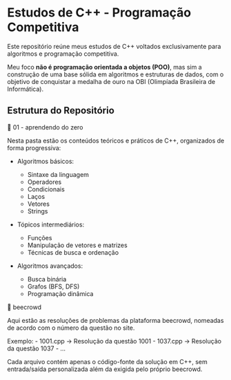 # Estudos de C++ - Programação Competitiva

Este repositório reúne meus estudos de C++ voltados exclusivamente para algoritmos 
e programação competitiva.

Meu foco **não é programação orientada a objetos (POO)**, mas sim a construção de 
uma base sólida em algoritmos e estruturas de dados, com o objetivo de conquistar 
a medalha de ouro na OBI (Olimpíada Brasileira de Informática).

## Estrutura do Repositório

📁 01 - aprendendo do zero

  Nesta pasta estão os conteúdos teóricos e práticos de C++, organizados de forma progressiva:

  - Algoritmos básicos:
      - Sintaxe da linguagem
      - Operadores
      - Condicionais
      - Laços
      - Vetores
      - Strings

  - Tópicos intermediários:
      - Funções
      - Manipulação de vetores e matrizes
      - Técnicas de busca e ordenação

  - Algoritmos avançados:
      - Busca binária
      - Grafos (BFS, DFS)
      - Programação dinâmica


📁 beecrowd

  Aqui estão as resoluções de problemas da plataforma beecrowd, nomeadas de acordo
  com o número da questão no site.

  Exemplo:
    - 1001.cpp → Resolução da questão 1001
    - 1037.cpp → Resolução da questão 1037
    - ...

  Cada arquivo contém apenas o código-fonte da solução em C++, sem entrada/saída
  personalizada além da exigida pelo próprio beecrowd.
